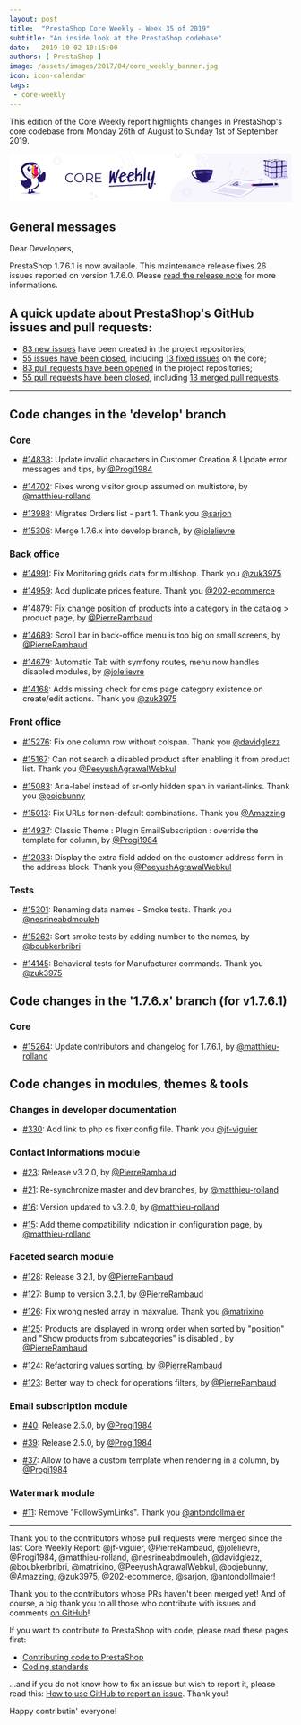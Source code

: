 ```yaml
---
layout: post
title:  "PrestaShop Core Weekly - Week 35 of 2019"
subtitle: "An inside look at the PrestaShop codebase"
date:   2019-10-02 10:15:00
authors: [ PrestaShop ]
image: /assets/images/2017/04/core_weekly_banner.jpg
icon: icon-calendar
tags:
 - core-weekly
---
```


This edition of the Core Weekly report highlights changes in PrestaShop's core codebase from Monday 26th of August to Sunday 1st of September 2019.

![Core Weekly banner](/assets/images/2018/12/banner-core-weekly.jpg)


## General messages

Dear Developers,

PrestaShop 1.7.6.1 is now available. This maintenance release fixes 26 issues reported on version 1.7.6.0. Please [read the release note](http://build.prestashop.com/news/prestashop-1-7-6-1-maintenance-release/) for more informations.


## A quick update about PrestaShop's GitHub issues and pull requests:

- [83 new issues](https://github.com/search?q=org%3APrestaShop+is%3Apublic++-repo%3Aprestashop%2Fprestashop.github.io++is%3Aissue+created%3A2019-08-26..2019-09-01) have been created in the project repositories;
- [55 issues have been closed](https://github.com/search?q=org%3APrestaShop+is%3Apublic++-repo%3Aprestashop%2Fprestashop.github.io++is%3Aissue+closed%3A2019-08-26..2019-09-01), including [13 fixed issues](https://github.com/search?q=org%3APrestaShop+is%3Apublic++-repo%3Aprestashop%2Fprestashop.github.io++is%3Aissue+label%3Afixed+closed%3A2019-08-26..2019-09-01) on the core;
- [83 pull requests have been opened](https://github.com/search?q=org%3APrestaShop+is%3Apublic++-repo%3Aprestashop%2Fprestashop.github.io++is%3Apr+created%3A2019-08-26..2019-09-01) in the project repositories;
- [55 pull requests have been closed](https://github.com/search?q=org%3APrestaShop+is%3Apublic++-repo%3Aprestashop%2Fprestashop.github.io++is%3Apr+closed%3A2019-08-26..2019-09-01), including [13 merged pull requests](https://github.com/search?q=org%3APrestaShop+is%3Apublic++-repo%3Aprestashop%2Fprestashop.github.io++is%3Apr+merged%3A2019-08-26..2019-09-01).
----------

## Code changes in the 'develop' branch

### Core

* [#14838](https://github.com/PrestaShop/PrestaShop/pull/14838): Update invalid characters in Customer Creation & Update error messages and tips, by [@Progi1984](https://github.com/Progi1984)

* [#14702](https://github.com/PrestaShop/PrestaShop/pull/14702): Fixes wrong visitor group assumed on multistore, by [@matthieu-rolland](https://github.com/matthieu-rolland)

* [#13988](https://github.com/PrestaShop/PrestaShop/pull/13988): Migrates Orders list - part 1. Thank you [@sarjon](https://github.com/sarjon)

* [#15306](https://github.com/PrestaShop/PrestaShop/pull/15306): Merge 1.7.6.x into develop branch, by [@jolelievre](https://github.com/jolelievre)

### Back office

* [#14991](https://github.com/PrestaShop/PrestaShop/pull/14991): Fix Monitoring grids data for multishop. Thank you [@zuk3975](https://github.com/zuk3975)

* [#14959](https://github.com/PrestaShop/PrestaShop/pull/14959): Add duplicate prices feature. Thank you [@202-ecommerce](https://github.com/202-ecommerce)

* [#14879](https://github.com/PrestaShop/PrestaShop/pull/14879): Fix change position of products into a category in the catalog > product page, by [@PierreRambaud](https://github.com/PierreRambaud)

* [#14689](https://github.com/PrestaShop/PrestaShop/pull/14689): Scroll bar in back-office menu is too big on small screens, by [@PierreRambaud](https://github.com/PierreRambaud)

* [#14679](https://github.com/PrestaShop/PrestaShop/pull/14679): Automatic Tab with symfony routes, menu now handles disabled modules, by [@jolelievre](https://github.com/jolelievre)

* [#14168](https://github.com/PrestaShop/PrestaShop/pull/14168): Adds missing check for cms page category existence on create/edit actions. Thank you [@zuk3975](https://github.com/zuk3975)

### Front office

* [#15276](https://github.com/PrestaShop/PrestaShop/pull/15276): Fix one column row without colspan. Thank you [@davidglezz](https://github.com/davidglezz)

* [#15167](https://github.com/PrestaShop/PrestaShop/pull/15167): Can not search a disabled product after enabling it from product list. Thank you [@PeeyushAgrawalWebkul](https://github.com/PeeyushAgrawalWebkul)

* [#15083](https://github.com/PrestaShop/PrestaShop/pull/15083): Aria-label instead of sr-only hidden span in variant-links. Thank you [@pojebunny](https://github.com/pojebunny)

* [#15013](https://github.com/PrestaShop/PrestaShop/pull/15013): Fix URLs for non-default combinations. Thank you [@Amazzing](https://github.com/Amazzing)

* [#14937](https://github.com/PrestaShop/PrestaShop/pull/14937): Classic Theme : Plugin EmailSubscription : override the template for column, by [@Progi1984](https://github.com/Progi1984)

* [#12033](https://github.com/PrestaShop/PrestaShop/pull/12033): Display the extra field added on the customer address form in the address block. Thank you [@PeeyushAgrawalWebkul](https://github.com/PeeyushAgrawalWebkul)

### Tests

* [#15301](https://github.com/PrestaShop/PrestaShop/pull/15301): Renaming data names - Smoke tests. Thank you [@nesrineabdmouleh](https://github.com/nesrineabdmouleh)

* [#15262](https://github.com/PrestaShop/PrestaShop/pull/15262): Sort smoke tests by adding number to the names, by [@boubkerbribri](https://github.com/boubkerbribri)

* [#14145](https://github.com/PrestaShop/PrestaShop/pull/14145): Behavioral tests for Manufacturer commands. Thank you [@zuk3975](https://github.com/zuk3975)

## Code changes in the '1.7.6.x' branch (for v1.7.6.1)

### Core

* [#15264](https://github.com/PrestaShop/PrestaShop/pull/15264): Update contributors and changelog for 1.7.6.1, by [@matthieu-rolland](https://github.com/matthieu-rolland)

## Code changes in modules, themes & tools

### Changes in developer documentation

* [#330](https://github.com/PrestaShop/docs/pull/330): Add link to php cs fixer config file. Thank you [@jf-viguier](https://github.com/jf-viguier)

### Contact Informations module

* [#23](https://github.com/PrestaShop/ps_contactinfo/pull/23): Release v3.2.0, by [@PierreRambaud](https://github.com/PierreRambaud)

* [#21](https://github.com/PrestaShop/ps_contactinfo/pull/21): Re-synchronize master and dev branches, by [@matthieu-rolland](https://github.com/matthieu-rolland)

* [#16](https://github.com/PrestaShop/ps_contactinfo/pull/16): Version updated to v3.2.0, by [@matthieu-rolland](https://github.com/matthieu-rolland)

* [#15](https://github.com/PrestaShop/ps_contactinfo/pull/15): Add theme compatibility indication in configuration page, by [@matthieu-rolland](https://github.com/matthieu-rolland)

### Faceted search module

* [#128](https://github.com/PrestaShop/ps_facetedsearch/pull/128): Release 3.2.1, by [@PierreRambaud](https://github.com/PierreRambaud)

* [#127](https://github.com/PrestaShop/ps_facetedsearch/pull/127): Bump to version 3.2.1, by [@PierreRambaud](https://github.com/PierreRambaud)

* [#126](https://github.com/PrestaShop/ps_facetedsearch/pull/126): Fix wrong nested array in maxvalue. Thank you [@matrixino](https://github.com/matrixino)

* [#125](https://github.com/PrestaShop/ps_facetedsearch/pull/125): Products are displayed in wrong order when sorted by "position" and "Show products from subcategories" is disabled , by [@PierreRambaud](https://github.com/PierreRambaud)

* [#124](https://github.com/PrestaShop/ps_facetedsearch/pull/124): Refactoring values sorting, by [@PierreRambaud](https://github.com/PierreRambaud)

* [#123](https://github.com/PrestaShop/ps_facetedsearch/pull/123): Better way to check for operations filters, by [@PierreRambaud](https://github.com/PierreRambaud)

### Email subscription module

* [#40](https://github.com/PrestaShop/ps_emailsubscription/pull/40): Release 2.5.0, by [@Progi1984](https://github.com/Progi1984)

* [#39](https://github.com/PrestaShop/ps_emailsubscription/pull/39): Release 2.5.0, by [@Progi1984](https://github.com/Progi1984)

* [#37](https://github.com/PrestaShop/ps_emailsubscription/pull/37): Allow to have a custom template when rendering in a column, by [@Progi1984](https://github.com/Progi1984)

### Watermark module

* [#11](https://github.com/PrestaShop/watermark/pull/11): Remove "FollowSymLinks". Thank you [@antondollmaier](https://github.com/antondollmaier)

<hr />

Thank you to the contributors whose pull requests were merged since the last Core Weekly Report: @jf-viguier, @PierreRambaud, @jolelievre, @Progi1984, @matthieu-rolland, @nesrineabdmouleh, @davidglezz, @boubkerbribri, @matrixino, @PeeyushAgrawalWebkul, @pojebunny, @Amazzing, @zuk3975, @202-ecommerce, @sarjon, @antondollmaier!

Thank you to the contributors whose PRs haven't been merged yet! And of course, a big thank you to all those who contribute with issues and comments [on GitHub](https://github.com/PrestaShop/PrestaShop)!

If you want to contribute to PrestaShop with code, please read these pages first:

 * [Contributing code to PrestaShop](https://devdocs.prestashop.com/1.7/contribute/contribution-guidelines/)
 * [Coding standards](https://devdocs.prestashop.com/1.7/development/coding-standards/)

...and if you do not know how to fix an issue but wish to report it, please read this: [How to use GitHub to report an issue](https://devdocs.prestashop.com/1.7/contribute/contribute-reporting-issues/). Thank you!

Happy contributin' everyone!
